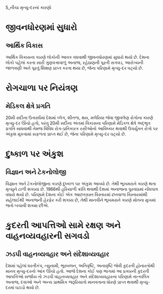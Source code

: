 5_નીચા મૃત્યુ-દરનાં કારણો

# જીવનધોરણમાં સુધારો

## આર્થિક વિકાસ

આર્થિક વિકાસના કારણે લોકોની આવક વધવાથી જીવનધોરણમાં સુધારો થયો છે. દેશના લોકો પહેલાં કરતા સારી ગુણવત્તાવાળું અનાજ, રહેઠાણની પૂરતી સગવડ, આરોગ્યની જાળવણી અને પૂરતું શિક્ષણ પ્રાપ્ત કરતા થયા છે, જેના પરિણામે મૃત્યુ-દર ઘટ્યો છે.

# રોગચાળા પર નિયંત્રણ

## મેડિકલ ક્ષેત્રે પ્રગતિ

20મી સદીના ઉત્તરાર્ધમાં દેશમાં પ્લેગ, શીતળા, ક્ષય, મલેરિયા જેવા જીવલેણ રોગોના કારણે મૃત્યુ-દર ઊંચો હતો, પરંતુ 20મી સદીના અંતમાં વિકાસના પરિણામે મેડિકલ ક્ષેત્રે અદ્ભુત પ્રગતિ સાધવાથી તેમજ વિવિધ રોગ-પ્રતિકારક રસીઓનો આવિષ્કાર થવાથી ઉપર્યુક્ત રોગો પર અંકુશ મૂકવામાં સફળતા પ્રાપ્ત થઈ છે, જેના પરિણામે મૃત્યુ-દર ઘટ્યો છે.

# દુષ્કાળ પર અંકુશ

## વિજ્ઞાન અને ટેકનોલોજી

વિજ્ઞાન અને ટેકનોલોજીના કારણે દુષ્કાળ પર અંકુશ આવ્યો છે. તેથી ભૂખમરાને કારણે થતા મૃત્યુને ટાળી શકાયા છે. 1966થી હરિયાળી ક્રાંતિ થવાથી દેશમાં અનાજના પુરવઠામાં નોંધપાત્ર વધારો થયો છે. પરિણામે દેશના કોઈ એક આછતગ્રસ્ત વિસ્તારમાં છતવાળા વિસ્તારમાંથી સહેલાઈથી અનાજની હેરફેર કરી શકાય છે, તેથી માનવીને ભૂખમરાને કારણે મોતના મુખમાં જતો બચાવી શક્યા છીએ.

# કુદરતી આપત્તિઓ સામે રક્ષણ અને વાહનવ્યવહારની સગવડો

## ઝડપી વાહનવ્યવહાર અને સંદેશાવ્યવહાર

દેશમાં પહેલાં ધરતીકંપ, ત્સુનામી, ભૂસ્ખલન, અતિવૃષ્ટિ, અનાવૃષ્ટિ જેવી કુદરતી હોનારતોથી માનવ મૃત્યુ-દરનો આંક ઊંચો હતો. આજે દેશના કોઈ પણ ભાગમાં આ પ્રકારની કુદરતી આપત્તિઓ સર્જાય તો ઝડપી વાહનવ્યવહાર અને સંદેશાવ્યવહારના પરિણામે તાત્કાલિક અનાજ, દવાઓ અને અન્ય પ્રાથમિક જરૂરિયાતો માનવતાના ધોરણે પ્રાપ્ત થવાથી મૃત્યુ-દરમાં ઘટાડો થયો છે.
